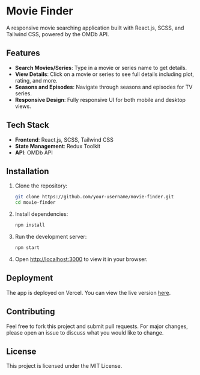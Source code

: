 # Movie Finder

A responsive movie searching application built with React.js, SCSS, and Tailwind CSS, powered by the OMDb API.

## Features

- **Search Movies/Series**: Type in a movie or series name to get details.
- **View Details**: Click on a movie or series to see full details including plot, rating, and more.
- **Seasons and Episodes**: Navigate through seasons and episodes for TV series.
- **Responsive Design**: Fully responsive UI for both mobile and desktop views.

## Tech Stack

- **Frontend**: React.js, SCSS, Tailwind CSS
- **State Management**: Redux Toolkit
- **API**: OMDb API

## Installation

1. Clone the repository:
   ```bash
   git clone https://github.com/your-username/movie-finder.git
   cd movie-finder
   ```

2. Install dependencies:
   ```bash
   npm install
   ```

3. Run the development server:
   ```bash
   npm start
   ```

4. Open [http://localhost:3000](http://localhost:3000) to view it in your browser.

## Deployment

The app is deployed on Vercel. You can view the live version [here](#).

## Contributing

Feel free to fork this project and submit pull requests. For major changes, please open an issue to discuss what you would like to change.

## License

This project is licensed under the MIT License.
